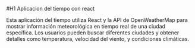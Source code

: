 #H1 Aplicacion del tiempo con react

Esta aplicación del tiempo utiliza React y la API de OpenWeatherMap para mostrar información meteorológica en tiempo real de una ciudad específica. Los usuarios pueden buscar diferentes ciudades y obtener detalles como temperatura, velocidad del viento, y condiciones climáticas.
